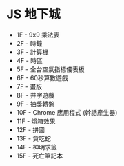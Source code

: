 # JS 地下城
- 1F - 9x9 乘法表
- 2F - 時鐘
- 3F - 計算機
- 4F - 時區
- 5F - 全台空氣指標儀表板
- 6F - 60秒算數遊戲
- 7F - 畫版
- 8F - 井字遊戲
- 9F - 抽獎轉盤
- 10F - Chrome 應用程式 (幹話產生器)
- 11F - 燈箱效果
- 12F - 拼圖
- 13F - 貪吃蛇
- 14F - 神明求籤
- 15F - 死亡筆記本
